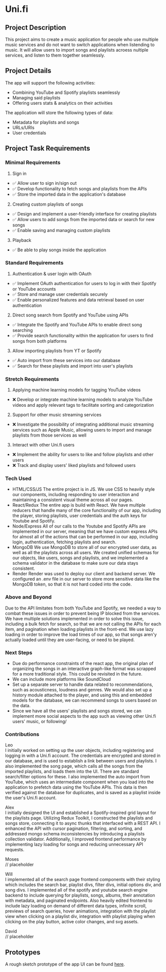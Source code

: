 # Uni.fi

## Project Description

This project aims to create a music application for people who use multiple music services and do not want to switch applications when listending to music. It will allow users to import songs and playlists acroess nultiple services, and listen to them together seamlessly. 

## Project Details

The app will support the following activities:

- Combining YouTube and Spotify playlists seamlessly
- Managing said playlists
- Offering users stats & analytics on their activities

The application will store the following types of data:

- Metadata for playlists and songs
- URLs/URIs
- User credentials

## Project Task Requirements

### Minimal Requirements

1. Sign in 
- ✅ Allow user to sign in/sign out
- ✅ Develop functionality to fetch songs and playlists from the APIs
- ✅ Store the imported data in the application's database

2. Creating custom playlists of songs
- ✅ Design and implement a user-friendly interface for creating playlists
- ✅ Allow users to add songs from the imported data or search for new songs
- ✅ Enable saving and managing custom playlists

3. Playback
- ✅ Be able to play songs inside the application
     
### Standard Requirements

1. Authentication & user login with OAuth
- ✅ Implement OAuth authentication for users to log in with their Spotify or YouTube accounts
- ✅ Store and manage user credentials securely
- ✅ Enable personalized features and data retrieval based on user authentication

2. Direct song search from Spotify and YouTube using APIs
- ✅ Integrate the Spotify and YouTube APIs to enable direct song searching 
- ✅ Provide search functionality within the application for users to find songs from both platforms

3. Allow importing playlists from YT or Spotify
- ✅ Auto import from these services into our database
- ✅ Search for these playlists and import into user's playlists
   
### Stretch Requirements

1. Applying machine learning models for tagging YouTube videos
- ❌ Develop or integrate machine learning models to analyze YouTube videos and apply relevant tags to facilitate sorting and categorization

2. Support for other music streaming services
- ❌ Investigate the possibility of integrating additional music streaming services such as Apple Music, allowing users to import and manage playlists from those services as well
  
3. Interact with other Uni.fi users
- ❌ Implement the ability for users to like and follow playlists and other users
- ❌ Track and display users' liked playlists and followed users

### Tech Used
- HTML/CSS/JS
The entire project is in JS. We use CSS to heavily style our components, including responding to user interaction and maintaining a consistent visual theme across all our pages.
- React/Redux
The entire app is build with React. We have multiple reducers that handle many of the core functionality of our app, including the player, storing playlists, user credentials and the auth keys for Youtube and Spotify.
- Node/Express
All of our calls to the Youtube and Spotify APIs are implemented in our server, meaning that we have custom express APIs for almost all of the actions that can be performed in our app, including login, authentication, fetching playlists and search. 
- MongoDB
We use MongoDB to store all of our encrypted user data, as well as all the playlists across all users. We created unified schemas for our objects, like users, songs and playlists, and we implemented a schema validator in the database to make sure our data stays consistent.
- Render
Render was used to deploy our client and backend server. We configured an .env file in our server to store more sensitive data like the MongoDB token, so that it is not hard coded into the code.

### Above and Beyond
Due to the API limitates from both YouTube and Spotify, we needed a way to combat these issues in order to prevent being IP blocked from the services. We have multiple solutions implemented in order to solve this issue, including a bulk fetch for search, so that we are not calling the APIs for each item, and pagination when loading playlists in the front-end. We use lazy loading in order to improve the load times of our app, so that songs aren'y actually loaded until they are user-facing, or need to be played. 

### Next Steps
- Due do performance constraints of the react app, the original plan of organizing the songs in an interactive graph-like format was scrapped for a more traditional style. This could be revisited in the future.
- We can include more platforms like SoundCloud
- Set up a separate server to handle data related to recommendations, such as acousticness, loudness and genres. We would also set up a history module attached to the player, and using this and embedded models for the database, we can recommend songs to users based on the data. 
- Since we have all the users' playlists and songs stored, we can implement more social aspects to the app such as viewing other Uni.fi users' music, or following/

### Contributions
Leo<br>
I initially worked on setting up the user objects, including registering and logging in with a Uni.fi account. The credentials are encrypted and stored in our database, and is used to establish a link between users and playlists. I also implemented the song page, which calls all the songs from the imported playlists, and loads them into the UI. There are standard search/filter options for these. I also implemented the auto import from YouTube, which uses an intermediate component when you load into the application to prefetch data using the YouTube APIs. This data is then verified against the database for duplicates, and is saved as a playlist inside the user's Uni.fi account.

Alex<br>
I initially designed the UI and established a Spotify-inspired grid layout for the playlists page. Utilizing Redux Toolkit, I constructed the playlists and songs store, connecting it to async thunks that interfaced with a REST API. I enhanced the API with cursor pagination, filtering, and sorting, and addressed mongo schema inconsistencies by introducing a playlists collection validator. Additionally, I improved frontend performance by implementing lazy loading for songs and reducing unnecessary API requests.
  
Moses<br>
// placeholder

Will<br>
I implemented all of the search page frontend components with their styling which includes the search bar, playlist divs, filter divs, initial options div, and song divs. I implemented all of the spotify and youtube search engine backend to include querying for playlists, songs, albums, their annotation with metadata, and paginated endpoints. Also heavily edited frontend to include lazy loading on demand of different data types, infinite scroll, previews of search queries, hover animations, integration with the playlist view when clicking on a playlist div, integration with playlist playing when clicking on the play button, active color changes, and svg assets.

David<br>
// placeholder


## Prototypes

A rough sketch prototype of the app UI can be found [here](./455_mock.png).
